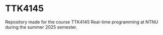 # TTK4145
Repository made for the course TTK4145 Real-time programming at NTNU during the summer 2025 semester.
